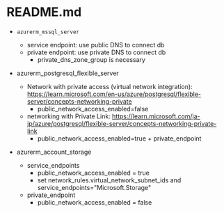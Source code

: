 # README.md

+ `azurerm_mssql_server`
  + service endpoint: use public DNS to connect db
  + private endpoint: use private DNS to connect db
    + private_dns_zone_group is necessary


+ azurerm_postgresql_flexible_server
  + Network with private access (virtual network integration): https://learn.microsoft.com/en-us/azure/postgresql/flexible-server/concepts-networking-private
    + public_network_access_enabled=false
  + networking with Private Link: https://learn.microsoft.com/ja-jp/azure/postgresql/flexible-server/concepts-networking-private-link
    + public_network_access_enabled=true + private_endpoint

+ azurerm_account_storage
  + service_endpoints
    + public_network_access_enabled = true
    + set network_rules.virtual_network_subnet_ids and service_endpoints="Microsoft.Storage"
  + private_endpoint
    + public_network_access_enabled = false
